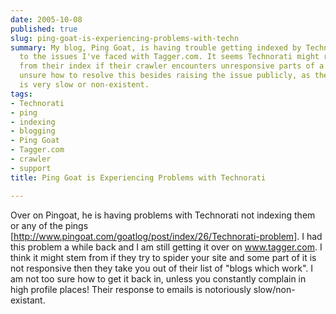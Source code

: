 ```yaml
---
date: 2005-10-08
published: true
slug: ping-goat-is-experiencing-problems-with-techn
summary: My blog, Ping Goat, is having trouble getting indexed by Technorati, similar
  to the issues I've faced with Tagger.com. It seems Technorati might remove blogs
  from their index if their crawler encounters unresponsive parts of a site.  I'm
  unsure how to resolve this besides raising the issue publicly, as their email support
  is very slow or non-existent.
tags:
- Technorati
- ping
- indexing
- blogging
- Ping Goat
- Tagger.com
- crawler
- support
title: Ping Goat is Experiencing Problems with Technorati

---
```

Over on Pingoat, he is having problems with Technorati not indexing them or any of the pings [<a href="http://www.pingoat.com/goatlog/post/index/26/Technorati-problem" title="PingGoat">http://www.pingoat.com/goatlog/post/index/26/Technorati-problem</a>].  I had this problem a while back and I am still getting it over on <a href="http://www.tagger.com" title="Tagger Blog">www.tagger.com</a>.  I think it might stem from if they try to spider your site and some part of it is not responsive then they take you out of their list of "blogs which work".  I am not too sure how to get it back in, unless you constantly complain in high profile places!  Their response to emails is notoriously slow/non-existant.<p />

